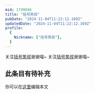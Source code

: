```yaml
---
mid: 1749046
title: "括号笑叔"
pubDate: "2024-11-04T11:22:12.169Z"
updatedDate: "2024-11-04T11:22:12.169Z"
profile:
  {
    Nickname: ["括号笑叔"],
  }
---
```


关注[括号笑叔](https://space.bilibili.com/1749046)谢谢喵~ 关注[括号笑叔](https://space.bilibili.com/1749046)谢谢喵~

## 此条目有待补充
你可以在[这里](https://github.com/Yuhanawa/VTuber.ICU-Content/edit/master/v/括号笑叔/index.md)编辑本文
